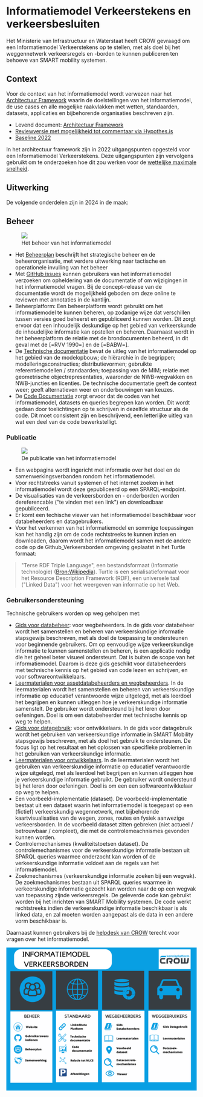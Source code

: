 # Informatiemodel Verkeerstekens en verkeersbesluiten

Het Ministerie van Infrastructuur en Waterstaat heeft CROW gevraagd om een Informatiemodel Verkeerstekens op te stellen, met als doel bij het weggennetwerk verkeersregels en -borden te kunnen publiceren ten behoeve van SMART mobility systemen.

## Context
Voor de context van het informatiemodel wordt verwezen naar het [Architectuur Framework](https://docs.crow.nl/verkeersborden/framework) waarin de doelstellingen van het informatiemodel, de use cases en alle mogelijke raakvlakken met wetten, standaarden, datasets, applicaties en bijbehorende organisaties beschreven zijn.
* Levend document: [Architectuur Framework](https://docs.crow.nl/verkeersborden/framework)
* [Reviewversie met mogelijkheid tot commentaar via Hypothes.is](https://docs.crow.nl/verkeersborden/v/IR-verkeersborden_framework-20220811.html)
* [Baseline 2022](https://docs.crow.nl/verkeersborden/v/DEF-verkeersborden_framework-20240513.html)


In het architectuur framework zijn in 2022 uitgangspunten opgesteld voor een Informatiemodel Verkeerstekens. Deze uitgangspunten zijn vervolgens gebruikt om te onderzoeken hoe dit zou werken voor de [wettelijke maximale snelheid](https://docs.crow.nl/verkeersborden/maximalesnelheid/). 


## Uitwerking

De volgende onderdelen zijn in 2024 in de maak:


## Beheer

<figure>
<img src="./hoofdstukken/media/beheerinformatiemodel.PNG">
<figcaption>Het beheer van het informatiemodel</caption>
</figure>

* Het [Beheerplan](https://docs.crow.nl/verkeersborden/beheerplan) beschrijft het strategische beheer en de beheerorganisatie, met verdere uitwerking naar tactische en operationele invulling van het beheer
* Met [GitHub issues](https://github.com/Stichting-CROW/verkeersborden/issues) kunnen gebruikers van het informatiemodel verzoeken om opheldering van de documentatie of om wijzigingen in het informatiemodel vragen. Bij de concept-release van de documentatie wordt de mogelijkheid geboden om deze online te reviewen met annotaties in de kantlijn.
* Beheerplatform: Een beheerplatform wordt gebruikt om het informatiemodel te kunnen beheren, op zodanige wijze dat verschillen tussen versies goed beheerst en gepubliceerd kunnen worden. Dit zorgt ervoor dat een inhoudelijk deskundige op het gebied van verkeerskunde de inhoudelijke informatie kan opstellen en beheren. Daarnaast wordt in het beheerplatform de relatie met de brondocumenten beheerd, in dit geval met de [=RVV 1990=] en de [=BABW=].
* De [Technische documentatie](https://docs.crow.nl/verkeersborden/technicaldocs) bevat de uitleg van het informatiemodel op het gebied van de modelopbouw; de hiërarchie in de begrippen; modelleringsconstructies; distributievormen; gebruikte referentiemodellen / standaarden; toepassing van de MIM; relatie met geometrische objectrepresentaties, waaronder de NWB-wegvakken en NWB-juncties en licenties. De technische documentatie geeft de context weer; geeft alternatieven weer en onderbouwingen van keuzes. 
* De [Code Documentatie](https://docs.crow.nl/verkeersborden/codedocs) zorgt ervoor dat de codes van het informatiemodel, datasets en queries begrepen kan worden. Dit wordt gedaan door toelichtingen op te schrijven in dezelfde structuur als de code. Dit moet consistent zijn en beschrijvend, een letterlijke uitleg van wat een deel van de code bewerkstelligt. 

### Publicatie
<figure>
<img src="./hoofdstukken/media/publicatieinformatiemodel.PNG">
<figcaption>De publicatie van het informatiemodel</caption>
</figure>

* Een webpagina wordt ingericht met informatie over het doel en de samenwerkingsverbanden rondom het informatiemodel.
* Voor rechtstreeks vanuit systemen of het internet zoeken in het informatiemodel wordt deze gepubliceerd op een SPARQL-endpoint. 
* De visualisaties van de verkeersborden en - onderborden worden dereferencable ("te vinden met een link") en downloadbaar gepubliceerd.
* Er komt een techische viewer van het informatiemodel beschikbaar voor databeheerders en datagebruikers.
* Voor het verkennen van het informatiemodel en sommige toepassingen kan het handig zijn om de code rechtstreeks te kunnen inzien en downloaden, daarom wordt het informatiemodel samen met de andere code op de Github_Verkeersborden omgeving geplaatst in het Turtle formaat:
> "Terse RDF Triple Language", een bestandsformaat (Informatie technologie) ([Bron:Wikipedia](https://nl.wikipedia.org/wiki/Turtle_(syntaxis))). Turtle is een serialisatieformaat voor het Resource Description Framework (RDF), een universele taal ("Linked Data") voor het weergeven van informatie op het Web.


### Gebruikersondersteuning
Technische gebruikers worden op weg geholpen met:

* [Gids voor databeheer](https://docs.crow.nl/verkeersborden/howtodatamanagement): voor wegbeheerders. In de gids voor databeheer wordt het samenstellen en beheren van verkeerskundige informatie stapsgewijs beschreven, met als doel de toepassing te ondersteunen voor beginnende gebruikers. Om op eenvoudige wijze verkeerskundige informatie te kunnen samenstellen en beheren, is een applicatie nodig die het geheel beter visueel ondersteunt. Dat is buiten de scope van het informatiemodel. Daarom is deze gids geschikt voor databeheerders met technische kennis op het gebied van code lezen en schrijven, en voor softwareontwikkelaars.
* [Leermaterialen voor assetdatabeheerders en wegbeheerders](datamanagementguide). In de leermaterialen wordt het samenstellen en beheren van verkeerskundige informatie op educatief verantwoorde wijze uitgelegd, met als leerdoel het begrijpen en kunnen uitleggen hoe je verkeerskundige informatie samenstelt. De gebruiker wordt ondersteund bij het leren door oefeningen. Doel is om een databeheerder met technische kennis op weg te helpen.
* [Gids voor datagebruik](https://docs.crow.nl/verkeersborden/howtousedata): voor ontwikkelaars. In de gids voor datagebruik wordt het gebruiken van verkeerskundige informatie in SMART Mobility stapsgewijs beschreven, met als doel het gebruik te ondersteunen. De focus ligt op het resultaat en het oplossen van specifieke problemen in het gebruiken van verkeerskundige informatie.
* [Leermaterialen voor ontwikkelaars](datauserguide). In de leermaterialen wordt het gebruiken van verkeerskundige informatie op educatief verantwoorde wijze uitgelegd, met als leerdoel het begrijpen en kunnen uitleggen hoe je verkeerskundige informatie gebruikt. De gebruiker wordt ondersteund bij het leren door oefeningen. Doel is om een een softwareontwikkelaar op weg te helpen.
* Een voorbeeld-implementatie (dataset). De voorbeeld-implementatie bestaat uit een dataset waarin het informatiemodel is toegepast op een (fictief) verkeerskundig wegennetwerk, met bijbehorende kaartvisualisaties van de wegen, zones, routes en fysiek aanwezige verkeersborden. In de voorbeeld dataset zitten gebreken (niet actueel / betrouwbaar / compleet), die met de controlemeachnismes gevonden kunnen worden.
* Controlemechanismes (kwaliteitstoetsen dataset). De controlemechanismes voor de verkeerskundige informatie bestaan uit SPARQL queries waarmee onderzocht kan worden of de verkeerskundige informatie voldoet aan de regels van het informatiemodel. 
* Zoekmechanismes (verkeerskundige informatie zoeken bij een wegvak). De zoekmechanismes bestaan uit SPARQL queries waarmee in verkeerskundige informatie gezocht kan worden naar de op een wegvak van toepassing zijnde verkeersregels. De geleverde code kan gebruikt worden bij het inrichten van SMART Mobility systemen. De code werkt rechtstreeks indien de verkeerskundige informatie beschikbaar is als linked data, en zal moeten worden aangepast als de data in een andere vorm beschikbaar is.

Daarnaast kunnen gebruikers bij de [helpdesk van CROW](https://www.crow.nl/ondersteuning/helpdesk) terecht voor vragen over het informatiemodel. 





<!-- Image Map Generated by http://www.image-map.net/ -->
<img src="https://github.com/Stichting-CROW/verkeersborden/blob/main/imagemapdocumentatie.png" usemap="#image-map">

<map name="image-map">
    <area target="_blank" alt="Website" title="Website" href="www.crow.nl" coords="160,1779,1019,2035" shape="rect">
    <area target="_blank" alt="Gebruikerswens indienen" title="Gebruikerswens indienen" href="https://github.com/Stichting-CROW/verkeersborden/issues" coords="164,2090,1023,2293" shape="rect">
    <area target="_blank" alt="Beheerplan" title="Beheerplan" href="https://docs.crow.nl/verkeersborden/beheerplan" coords="164,2357,974,2589" shape="rect">
    <area target="_blank" alt="Samenwerking" title="Samenwerking" href="https://docs.crow.nl/verkeersborden/samenwerking" coords="160,2632,1019,2856" shape="rect">
    <area target="_blank" alt="LinkedData Platform" title="LinkedData Platform" href="link to Hub? To overview versions?" coords="1239,1805,2143,2008" shape="rect">
    <area target="_blank" alt="Technische documentatie" title="Technische documentatie" href="https://docs.crow.nl/verkeersborden/technicaldocs" coords="1255,2068,2122,2312" shape="rect">
    <area target="_blank" alt="Code documentatie" title="Code documentatie" href="https://docs.crow.nl/verkeersborden/codedocs" coords="1251,2342,2106,2586" shape="rect">
    <area target="_blank" alt="Relatie tot NLCS" title="Relatie tot NLCS" href="https://docs.crow.nl/verkeersborden/mappingnlcs" coords="1251,2634,2159,2874" shape="rect">
    <area target="_blank" alt="Afbeeldingen" title="Afbeeldingen" href="https://github.com/Stichting-CROW/verkeersborden/tree/main/images" coords="1247,2905,2057,3141" shape="rect">
    <area target="_blank" alt="Gids Databeheer" title="Gids Databeheer" href="https://docs.crow.nl/verkeersborden/datamanagementguide" coords="2366,1791,3274,2019" shape="rect">
    <area target="_blank" alt="Leermaterialen Databeheer" title="Leermaterialen Databeheer" href="https://docs.crow.nl/verkeersborden/howtodatamanagement" coords="2334,2082,3274,2301" shape="rect">
    <area target="_blank" alt="Voorbeeld datasets" title="Voorbeeld datasets" href="https://github.com/Stichting-CROW/verkeersborden/tree/main/exampledatasets" coords="2342,2353,3233,2585" shape="rect">
    <area target="_blank" alt="Datacontrolemechanismes" title="Datacontrolemechanismes" href="https://github.com/Stichting-CROW/verkeersborden/tree/main/datachecks" coords="2342,2650,3282,2923" shape="rect">
    <area target="_blank" alt="Viewer" title="Viewer" href="https://docs.crow.nl/verkeersborden/viewer" coords="2358,2974,3217,3145" shape="rect">
    <area target="_blank" alt="Gids Datagebruik" title="Gids Datagebruik" href="https://docs.crow.nl/verkeersborden/datauserguide" coords="3457,1805,4410,1988" shape="rect">
    <area target="_blank" alt="Leermaterialen Datagebruik" title="Leermaterialen Datagebruik" href="https://docs.crow.nl/verkeersborden/howtousedata" coords="3453,2086,4385,2281" shape="rect">
    <area target="_blank" alt="Datazoekmechanismes" title="Datazoekmechanismes" href="https://github.com/Stichting-CROW/verkeersborden/tree/main/dataquerys" coords="3457,2356,4357,2616" shape="rect">
</map>


